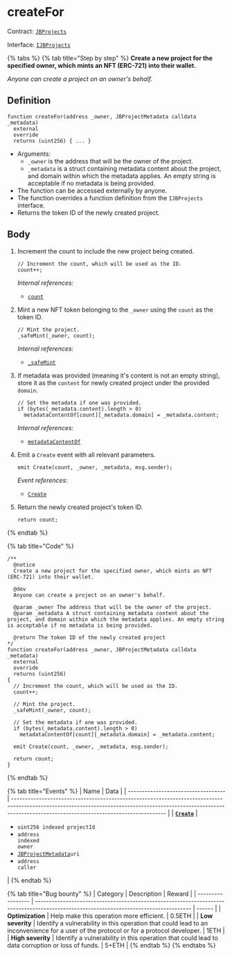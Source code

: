 # createFor

Contract: [`JBProjects`](../)

Interface: [`IJBProjects`](../../../interfaces/ijbprojects.md)

{% tabs %}
{% tab title="Step by step" %}
**Create a new project for the specified owner, which mints an NFT (ERC-721) into their wallet.**

_Anyone can create a project on an owner's behalf._

## Definition

```solidity
function createFor(address _owner, JBProjectMetadata calldata _metadata)
  external
  override
  returns (uint256) { ... }
```

* Arguments:
  * `_owner` is the address that will be the owner of the project.
  * `_metadata` is a struct containing metadata content about the project, and domain within which the metadata applies. An empty string is acceptable if no metadata is being provided.
* The function can be accessed externally by anyone.
* The function overrides a function definition from the `IJBProjects` interface.
* Returns the token ID of the newly created project.

## Body

1.  Increment the count to include the new project being created.

    ```solidity
    // Increment the count, which will be used as the ID.
    count++;
    ```

    _Internal references:_

    * [`count`](../properties/count.md)
2.  Mint a new NFT token belonging to the `_owner` using the `count` as the token ID.

    ```solidity
    // Mint the project.
    _safeMint(_owner, count);
    ```

    _Internal references:_

    * [`_safeMint`](https://docs.openzeppelin.com/contracts/2.x/api/token/erc721#ERC721-_safeMint-address-uint256-bytes-)
3.  If metadata was provided (meaning it's content is not an empty string), store it as the `content` for newly created project under the provided `domain`.

    ```solidity
    // Set the metadata if one was provided.
    if (bytes(_metadata.content).length > 0)
      metadataContentOf[count][_metadata.domain] = _metadata.content;
    ```

    _Internal references:_

    * [`metadataContentOf`](../properties/metadatacontentof.md)
8.  Emit a `Create` event with all relevant parameters.

    ```
    emit Create(count, _owner, _metadata, msg.sender);
    ```

    _Event references:_

    * [`Create`](../events/create.md)
9.  Return the newly created project's token ID.

    ```solidity
    return count;
    ```
{% endtab %}

{% tab title="Code" %}
```solidity
/**
  @notice 
  Create a new project for the specified owner, which mints an NFT (ERC-721) into their wallet.

  @dev 
  Anyone can create a project on an owner's behalf.

  @param _owner The address that will be the owner of the project.
  @param _metadata A struct containing metadata content about the project, and domain within which the metadata applies. An empty string is acceptable if no metadata is being provided.

  @return The token ID of the newly created project
*/
function createFor(address _owner, JBProjectMetadata calldata _metadata)
  external
  override
  returns (uint256)
{
  // Increment the count, which will be used as the ID.
  count++;

  // Mint the project.
  _safeMint(_owner, count);

  // Set the metadata if one was provided.
  if (bytes(_metadata.content).length > 0)
    metadataContentOf[count][_metadata.domain] = _metadata.content;

  emit Create(count, _owner, _metadata, msg.sender);

  return count;
}
```
{% endtab %}

{% tab title="Events" %}
| Name                                | Data                                                                                                                                                                                                                |
| ----------------------------------- | ------------------------------------------------------------------------------------------------------------------------------------------------------------------------------------------------------------------- |
| [**`Create`**](../events/create.md) | <ul><li><code>uint256 indexed projectId</code></li><li><code>address indexed owner</code></li><li><a href="../../structs/jbprojectmetadata"><code>JBProjectMetadata</code></a><code>uri</code></li><li><code>address caller</code></li></ul> |
{% endtab %}

{% tab title="Bug bounty" %}
| Category          | Description                                                                                                                            | Reward |
| ----------------- | -------------------------------------------------------------------------------------------------------------------------------------- | ------ |
| **Optimization**  | Help make this operation more efficient.                                                                                               | 0.5ETH |
| **Low severity**  | Identify a vulnerability in this operation that could lead to an inconvenience for a user of the protocol or for a protocol developer. | 1ETH   |
| **High severity** | Identify a vulnerability in this operation that could lead to data corruption or loss of funds.                                        | 5+ETH  |
{% endtab %}
{% endtabs %}

